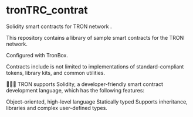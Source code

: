 # tronTRC_contrat

Solidity smart contracts for TRON network .

This repository contains a library of sample smart contracts for the TRON network.

Configured with TronBox.

Contracts include is not limited to implementations of standard-compliant tokens, library kits, and common utilities.


👨🏽‍💻 TRON supports Solidity, a developer-friendly smart contract development language, which has the following features:

Object-oriented, high-level language
Statically typed
Supports inheritance, libraries and complex user-defined types.
